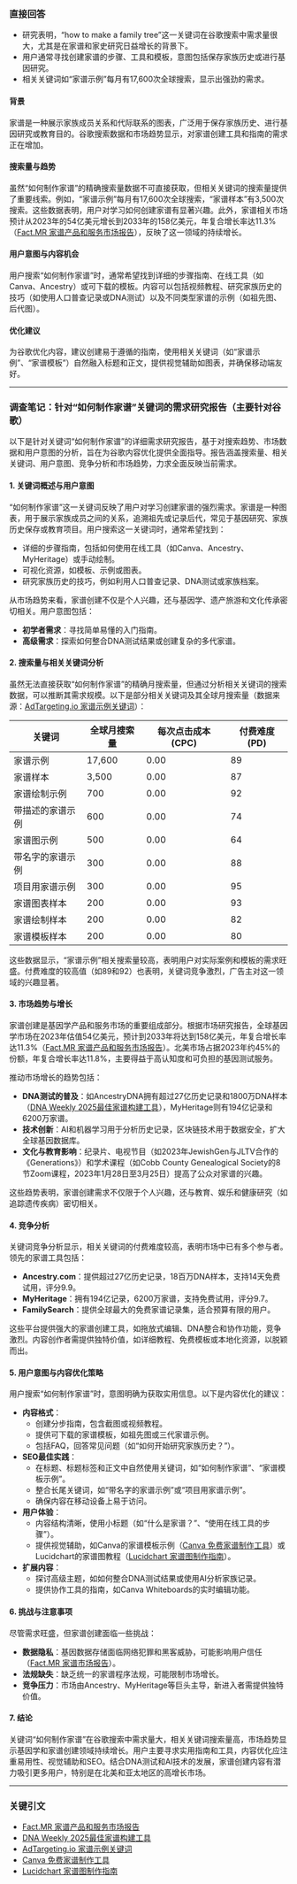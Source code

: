 ### 直接回答

- 研究表明，“how to make a family tree”这一关键词在谷歌搜索中需求量很大，尤其是在家谱和家史研究日益增长的背景下。
- 用户通常寻找创建家谱的步骤、工具和模板，意图包括保存家族历史或进行基因研究。
- 相关关键词如“家谱示例”每月有17,600次全球搜索，显示出强劲的需求。

#### 背景
家谱是一种展示家族成员关系和代际联系的图表，广泛用于保存家族历史、进行基因研究或教育目的。谷歌搜索数据和市场趋势显示，对家谱创建工具和指南的需求正在增加。

#### 搜索量与趋势
虽然“如何制作家谱”的精确搜索量数据不可直接获取，但相关关键词的搜索量提供了重要线索。例如，“家谱示例”每月有17,600次全球搜索，“家谱样本”有3,500次搜索。这些数据表明，用户对学习如何创建家谱有显著兴趣。此外，家谱相关市场预计从2023年的54亿美元增长到2033年的158亿美元，年复合增长率达11.3%（[Fact.MR 家谱产品和服务市场报告](https://www.factmr.com/report/3083/genealogy-products-services-market)），反映了这一领域的持续增长。

#### 用户意图与内容机会
用户搜索“如何制作家谱”时，通常希望找到详细的步骤指南、在线工具（如Canva、Ancestry）或可下载的模板。内容可以包括视频教程、研究家族历史的技巧（如使用人口普查记录或DNA测试）以及不同类型家谱的示例（如祖先图、后代图）。

#### 优化建议
为谷歌优化内容，建议创建易于遵循的指南，使用相关关键词（如“家谱示例”、“家谱模板”）自然融入标题和正文，提供视觉辅助如图表，并确保移动端友好。

---

### 调查笔记：针对“如何制作家谱”关键词的需求研究报告（主要针对谷歌）

以下是针对关键词“如何制作家谱”的详细需求研究报告，基于对搜索趋势、市场数据和用户意图的分析，旨在为谷歌内容优化提供全面指导。报告涵盖搜索量、相关关键词、用户意图、竞争分析和市场趋势，力求全面反映当前需求。

#### 1. 关键词概述与用户意图
“如何制作家谱”这一关键词反映了用户对学习创建家谱的强烈需求。家谱是一种图表，用于展示家族成员之间的关系，追溯祖先或记录后代，常见于基因研究、家族历史保存或教育项目。用户搜索这一关键词时，通常希望找到：
- 详细的步骤指南，包括如何使用在线工具（如Canva、Ancestry、MyHeritage）或手动绘制。
- 可视化资源，如模板、示例或图表。
- 研究家族历史的技巧，例如利用人口普查记录、DNA测试或家族档案。

从市场趋势来看，家谱创建不仅是个人兴趣，还与基因学、遗产旅游和文化传承密切相关。用户意图包括：
- **初学者需求**：寻找简单易懂的入门指南。
- **高级需求**：探索如何整合DNA测试结果或创建复杂的多代家谱。

#### 2. 搜索量与相关关键词分析
虽然无法直接获取“如何制作家谱”的精确月搜索量，但通过分析相关关键词的搜索数据，可以推断其需求规模。以下是部分相关关键词及其全球月搜索量（数据来源：[AdTargeting.io 家谱示例关键词](https://adtargeting.io/industry/family-tree-example-keywords)）：

| 关键词                     | 全球月搜索量 | 每次点击成本 (CPC) | 付费难度 (PD) |
|-----------------------------|--------------|--------------------|--------------|
| 家谱示例                   | 17,600       | 0.00               | 89           |
| 家谱样本                   | 3,500        | 0.00               | 87           |
| 家谱绘制示例               | 700          | 0.00               | 92           |
| 带描述的家谱示例           | 600          | 0.00               | 74           |
| 家谱图示例                 | 500          | 0.00               | 64           |
| 带名字的家谱示例           | 300          | 0.00               | 88           |
| 项目用家谱示例             | 300          | 0.00               | 95           |
| 家谱图表样本               | 200          | 0.00               | 93           |
| 家谱绘制样本               | 200          | 0.00               | 82           |
| 家谱模板样本               | 200          | 0.00               | 80           |

这些数据显示，“家谱示例”相关搜索量较高，表明用户对实际案例和模板的需求旺盛。付费难度的较高值（如89和92）也表明，关键词竞争激烈，广告主对这一领域的兴趣显著。

#### 3. 市场趋势与增长
家谱创建是基因学产品和服务市场的重要组成部分。根据市场研究报告，全球基因学市场在2023年估值54亿美元，预计到2033年将达到158亿美元，年复合增长率达11.3%（[Fact.MR 家谱产品和服务市场报告](https://www.factmr.com/report/3083/genealogy-products-services-market)）。北美市场占据2023年约45%的份额，年复合增长率达11.8%，主要得益于高认知度和可负担的基因测试服务。

推动市场增长的趋势包括：
- **DNA测试的普及**：如AncestryDNA拥有超过27亿历史记录和1800万DNA样本（[DNA Weekly 2025最佳家谱构建工具](https://www.dnaweekly.com/blog/best-family-tree-builders/)），MyHeritage则有194亿记录和6200万家谱。
- **技术创新**：AI和机器学习用于分析历史记录，区块链技术用于数据安全，扩大全球基因数据库。
- **文化与教育影响**：纪录片、电视节目（如2023年JewishGen与JLTV合作的《Generations》）和学术课程（如Cobb County Genealogical Society的8节Zoom课程，2023年1月28日至3月25日）提高了公众对家谱的兴趣。

这些趋势表明，家谱创建需求不仅限于个人兴趣，还与教育、娱乐和健康研究（如追踪遗传疾病）密切相关。

#### 4. 竞争分析
关键词竞争分析显示，相关关键词的付费难度较高，表明市场中已有多个参与者。领先的家谱工具包括：
- **Ancestry.com**：提供超过27亿历史记录，18百万DNA样本，支持14天免费试用，评分9.9。
- **MyHeritage**：拥有194亿记录，6200万家谱，支持免费试用，评分9.7。
- **FamilySearch**：提供全球最大的免费家谱记录集，适合预算有限的用户。

这些平台提供强大的家谱创建工具，如拖放式编辑、DNA整合和协作功能，竞争激烈。内容创作者需提供独特价值，如详细教程、免费模板或本地化资源，以脱颖而出。

#### 5. 用户意图与内容优化策略
用户搜索“如何制作家谱”时，意图明确为获取实用信息。以下是内容优化的建议：
- **内容格式**：
  - 创建分步指南，包含截图或视频教程。
  - 提供可下载的家谱模板，如祖先图或三代家谱示例。
  - 包括FAQ，回答常见问题（如“如何开始研究家族历史？”）。
- **SEO最佳实践**：
  - 在标题、标题标签和正文中自然使用关键词，如“如何制作家谱”、“家谱模板示例”。
  - 整合长尾关键词，如“带名字的家谱示例”或“项目用家谱示例”。
  - 确保内容在移动设备上易于访问。
- **用户体验**：
  - 内容结构清晰，使用小标题（如“什么是家谱？”、“使用在线工具的步骤”）。
  - 提供视觉辅助，如Canva的家谱模板示例（[Canva 免费家谱制作工具](https://www.canva.com/graphs/family-trees/)）或Lucidchart的家谱图教程（[Lucidchart 家谱图制作指南](https://www.lucidchart.com/blog/how-to-make-a-family-tree-chart)）。
- **扩展内容**：
  - 探讨高级主题，如如何整合DNA测试结果或使用AI分析家族记录。
  - 提供协作工具的指南，如Canva Whiteboards的实时编辑功能。

#### 6. 挑战与注意事项
尽管需求旺盛，但家谱创建面临一些挑战：
- **数据隐私**：基因数据存储面临网络犯罪和黑客威胁，可能影响用户信任（[Fact.MR 家谱市场报告](https://www.factmr.com/report/3083/genealogy-products-services-market)）。
- **法规缺失**：缺乏统一的家谱程序法规，可能限制市场增长。
- **竞争压力**：市场由Ancestry、MyHeritage等巨头主导，新进入者需提供独特价值。

#### 7. 结论
关键词“如何制作家谱”在谷歌搜索中需求量大，相关关键词搜索量高，市场趋势显示基因学和家谱创建领域持续增长。用户主要寻求实用指南和工具，内容优化应注重易用性、视觉辅助和SEO。结合DNA测试和AI技术的发展，家谱创建内容有潜力吸引更多用户，特别是在北美和亚太地区的高增长市场。

---

### 关键引文
- [Fact.MR 家谱产品和服务市场报告](https://www.factmr.com/report/3083/genealogy-products-services-market)
- [DNA Weekly 2025最佳家谱构建工具](https://www.dnaweekly.com/blog/best-family-tree-builders/)
- [AdTargeting.io 家谱示例关键词](https://adtargeting.io/industry/family-tree-example-keywords)
- [Canva 免费家谱制作工具](https://www.canva.com/graphs/family-trees/)
- [Lucidchart 家谱图制作指南](https://www.lucidchart.com/blog/how-to-make-a-family-tree-chart)